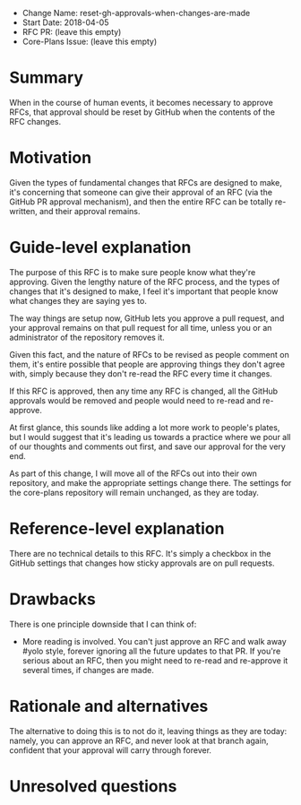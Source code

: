 - Change Name: reset-gh-approvals-when-changes-are-made
- Start Date: 2018-04-05
- RFC PR: (leave this empty)
- Core-Plans Issue: (leave this empty)

# Summary
[summary]: #summary

When in the course of human events, it becomes necessary to approve RFCs, that
approval should be reset by GitHub when the contents of the RFC changes.

# Motivation
[motivation]: #motivation

Given the types of fundamental changes that RFCs are designed to make, it's
concerning that someone can give their approval of an RFC (via the GitHub PR
approval mechanism), and then the entire RFC can be totally re-written, and
their approval remains.

# Guide-level explanation
[guide-level-explanation]: #guide-level-explanation

The purpose of this RFC is to make sure people know what they're approving.
Given the lengthy nature of the RFC process, and the types of changes that it's
designed to make, I feel it's important that people know what changes they are
saying yes to.

The way things are setup now, GitHub lets you approve a pull request, and your
approval remains on that pull request for all time, unless you or an
administrator of the repository removes it.

Given this fact, and the nature of RFCs to be revised as people comment on
them, it's entire possible that people are approving things they don't agree with,
simply because they don't re-read the RFC every time it changes.

If this RFC is approved, then any time any RFC is changed, all the GitHub approvals
would be removed and people would need to re-read and re-approve.

At first glance, this sounds like adding a lot more work to people's plates,
but I would suggest that it's leading us towards a practice where we pour all
of our thoughts and comments out first, and save our approval for the very end.

As part of this change, I will move all of the RFCs out into their own
repository, and make the appropriate settings change there. The settings for
the core-plans repository will remain unchanged, as they are today.

# Reference-level explanation
[reference-level-explanation]: #reference-level-explanation

There are no technical details to this RFC. It's simply a checkbox in the
GitHub settings that changes how sticky approvals are on pull requests.

# Drawbacks
[drawbacks]: #drawbacks

There is one principle downside that I can think of:

* More reading is involved. You can't just approve an RFC and walk away #yolo
  style, forever ignoring all the future updates to that PR. If you're serious
  about an RFC, then you might need to re-read and re-approve it several times,
  if changes are made.

# Rationale and alternatives
[alternatives]: #alternatives

The alternative to doing this is to not do it, leaving things as they are
today: namely, you can approve an RFC, and never look at that
branch again, confident that your approval will carry through forever.

# Unresolved questions
[unresolved]: #unresolved-questions
